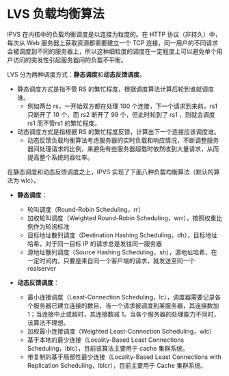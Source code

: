# LVS 负载均衡算法

IPVS 在内核中的负载均衡调度是以连接为粒度的。在 HTTP 协议（非持久）中，每次从 Web 服务器上获取资源都需要建立一个 TCP 连接，同一用户的不同请求会被调度到不同的服务器上，所以这种细粒度的调度在一定程度上可以避免单个用户访问的突发性引起服务器间的负载不平衡。

LVS 分为两种调度方式：**静态调度**和**动态反馈调度**。

- 静态调度方式是指不管 RS 的繁忙程度，根据调度算法计算后轮到谁就调度谁。
	- 例如两台 rs，一开始双方都在处理 100 个连接，下一个请求到来前，rs1 只断开了 10 个，而 rs2 断开了 99 个，但此时轮到了 rs1 ，则就会调度 rs1 而不管rs1 的繁忙程度。
- 动态调度方式是指根据 RS 的繁忙程度反馈，计算出下一个连接应该调度谁。
	- 动态反馈负载均衡算法考虑服务器的实时负载和响应情况，不断调整服务器间处理请求的比例，来避免有些服务器超载时依然收到大量请求，从而提高整个系统的吞吐率。

在静态调度和动态反馈调度之上，IPVS 实现了下面八种负载均衡算法（默认的算法为 wlc）。

- **静态调度**：
	- 轮叫调度（Round-Robin Scheduling，rr）
	- 加权轮叫调度（Weighted Round-Robin Scheduling，wrr），按照权重比例作为轮询标准
	- 目标地址散列调度（Destination Hashing Scheduling，dh），目标地址哈希，对于同一目标 IP 的请求总是发往同一服务器
	- 源地址散列调度（Source Hashing Scheduling，sh），源地址哈希，在一定时间内，只要是来自同一个客户端的请求，就发送至同一个 realserver

- **动态反馈调度**：
	-	最小连接调度（Least-Connection Scheduling，lc），调度器需要记录各个服务器已建立连接的数目，当一个请求被调度到某服务器，其连接数加 1；当连接中止或超时，其连接数减 1。当各个服务器的处理能力不同时，该算法不理想。
	- 加权最小连接调度（Weighted Least-Connection Scheduling，wlc）
	- 基于本地的最少连接（Locality-Based Least Connections Scheduling，lblc），目前该算法主要用于 cache 集群系统。
	- 带复制的基于局部性最少连接（Locality-Based Least Connections with Replication Scheduling，lblcr），目前主要用于 Cache 集群系统。